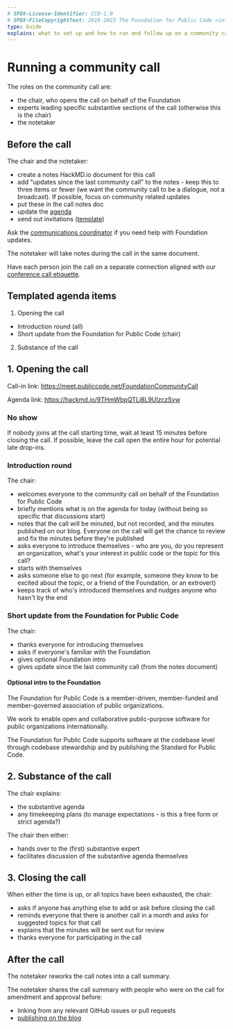 ```yaml
---
# SPDX-License-Identifier: CC0-1.0
# SPDX-FileCopyrightText: 2019-2023 The Foundation for Public Code <info@publiccode.net>
type: Guide
explains: what to set up and how to run and follow up on a community call
---
```


# Running a community call

The roles on the community call are:

* the chair, who opens the call on behalf of the Foundation
* experts leading specific substantive sections of the call (otherwise this is the chair)
* the notetaker

## Before the call

The chair and the notetaker:

* create a notes HackMD.io document for this call
* add "updates since the last community call" to the notes - keep this to three items or fewer (we want the community call to be a dialogue, not a broadcast). If possible, focus on community related updates
* put these in the call notes doc
* update the [agenda](https://hackmd.io/-OegeqvoThCbAsw3c3gIjw?edit)
* send out invitations ([template](community-call-invite-template.md))

Ask the [communications coordinator](../../organization/staff.md#communications) if you need help with Foundation updates.

The notetaker will take notes during the call in the same document.

Have each person join the call on a separate connection aligned with our [conference call etiquette](conference-call-etiquette.md).

## Templated agenda items

1. Opening the call
  * Introduction round (all)
  * Short update from the Foundation for Public Code (chair)
2. Substance of the call

## 1. Opening the call

Call-in link: <https://meet.publiccode.net/FoundationCommunityCall>

Agenda link: <https://hackmd.io/9THmWbpQTLi8L9UIzczSyw>

### No show

If nobody joins at the call starting time, wait at least 15 minutes before closing the call.
If possible, leave the call open the entire hour for potential late drop-ins.

### Introduction round

The chair:

* welcomes everyone to the community call on behalf of the Foundation for Public Code
* briefly mentions what is on the agenda for today (without being so specific that discussions start)
* notes that the call will be minuted, but not recorded, and the minutes published on our blog. Everyone on the call will get the chance to review and fix the minutes before they're published
* asks everyone to introduce themselves - who are you, do you represent an organization, what's your interest in public code or the topic for this call?
* starts with themselves
* asks someone else to go next (for example, someone they know to be excited about the topic, or a friend of the Foundation, or an extrovert)
* keeps track of who's introduced themselves and nudges anyone who hasn't by the end

### Short update from the Foundation for Public Code

The chair:

* thanks everyone for introducing themselves
* asks if everyone's familiar with the Foundation
* gives optional Foundation intro
* gives update since the last community call (from the notes document)

#### Optional intro to the Foundation

The Foundation for Public Code is a member-driven, member-funded and member-governed association of public organizations.

We work to enable open and collaborative public-purpose software for public organizations internationally.

The Foundation for Public Code supports software at the codebase level through codebase stewardship and by publishing the Standard for Public Code.

## 2. Substance of the call

The chair explains:

* the substantive agenda
* any timekeeping plans (to manage expectations - is this a free form or strict agenda?)

The chair then either:

* hands over to the (first) substantive expert
* facilitates discussion of the substantive agenda themselves

## 3. Closing the call

When either the time is up, or all topics have been exhausted, the chair:

* asks if anyone has anything else to add or ask before closing the call
* reminds everyone that there is another call in a month and asks for suggested topics for that call
* explains that the minutes will be sent out for review
* thanks everyone for participating in the call

## After the call

The notetaker reworks the call notes into a call summary.

The notetaker shares the call summary with people who were on the call for amendment and approval before:

* linking from any relevant GitHub issues or pull requests
* [publishing on the blog](../community-calls/community-call-blogposts.md)
